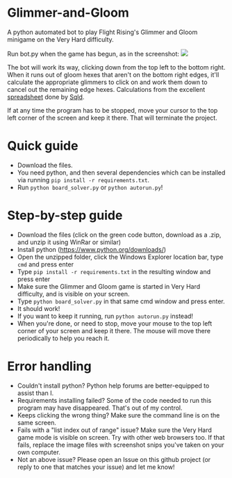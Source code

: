 # Glimmer-and-Gloom
A python automated bot to play Flight Rising's Glimmer and Gloom minigame on the Very Hard difficulty.

Run bot.py when the game has begun, as in the screenshot:
<img src="https://i.imgur.com/4VFS5As.jpg">

The bot will work its way, clicking down from the top left to the bottom right. When it runs out of gloom hexes that aren't on the bottom right edges, it'll calculate the appropriate glimmers to click on and work them down to cancel out the remaining edge hexes. Calculations from the excellent <a href="https://docs.google.com/spreadsheets/d/1zrLIjer2FKmknXpyopCSEfVDdEP5rgxWsTOBVFkW8lQ/edit#gid=0">spreadsheet</a> done by <a href="https://flightrising.com/main.php?p=lair&tab=userpage&id=186567">Sqld</a>.

If at any time the program has to be stopped, move your cursor to the top left corner of the screen and keep it there. That will terminate the project.

# Quick guide
- Download the files.
- You need python, and then several dependencies which can be installed via running `pip install -r requirements.txt`.
- Run `python board_solver.py` or `python autorun.py`!

# Step-by-step guide
- Download the files (click on the green code button, download as a .zip, and unzip it using WinRar or similar)
- Install python (https://www.python.org/downloads/)
- Open the unzipped folder, click the Windows Explorer location bar, type `cmd` and press enter
- Type `pip install -r requirements.txt` in the resulting window and press enter
- Make sure the Glimmer and Gloom game is started in Very Hard difficulty, and is visible on your screen.
- Type `python board_solver.py` in that same cmd window and press enter.
- It should work!
- If you want to keep it running, run `python autorun.py` instead!
- When you're done, or need to stop, move your mouse to the top left corner of your screen and keep it there. The mouse will move there periodically to help you reach it.

# Error handling
- Couldn't install python? Python help forums are better-equipped to assist than I.
- Requirements installing failed? Some of the code needed to run this program may have disappeared. That's out of my control.
- Keeps clicking the wrong thing? Make sure the command line is on the same screen.
- Fails with a "list index out of range" issue? Make sure the Very Hard game mode is visible on screen. Try with other web browsers too. If that fails, replace the image files with screenshot snips you've taken on your own computer.
- Not an above issue? Please open an Issue on this github project (or reply to one that matches your issue) and let me know!
